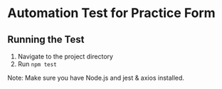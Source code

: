 # Automation Test for Practice Form

## Running the Test

1. Navigate to the project directory
2. Run `npm test`

Note: Make sure you have Node.js and jest & axios installed.
